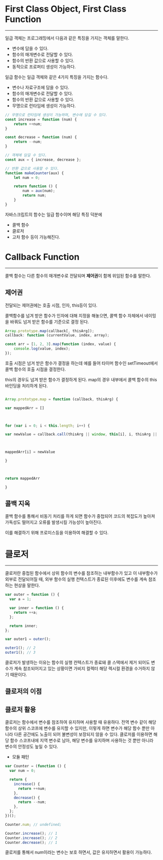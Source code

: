 # First Class Object, First Class Function
---
일급 객체는 프로그래밍에서 다음과 같은 특징을 가지는 객체를 말한다.
- 변수에 담을 수 있다.
- 함수의 매개변수로 전달할 수 있다.
- 함수의 반환 값으로 사용할 수 있다.
- 동적으로 프로퍼티 생성이 가능하다.

일급 함수는 일급 객체와 같은 4가지 특징을 가지는 함수다.
- 변수나 자료구조에 담을 수 있다.
- 함수의 매개변수로 전달할 수 있다.
- 함수의 반환 값으로 사용할 수 있다.
- 무명으로 런타임에 생성이 가능하다.

```js
// 무명으로 런타임에 생성이 가능하며, 변수에 담길 수 있다.
const increase = function (num) {
	return ++num;
}

const decrease = function (num) {
	return --num;
}

// 객체에 담길 수 있다.
const aux = { increase, decrease };

// 반환 값으로 사용할 수 있다.
function makeCounter(aux) {
	let num = 0;

	return function () {
		num = aux(num);
		return num;
	}
}
```

자바스크립트의 함수는 일급 함수이며 해당 특징 덕분에
- 콜백 함수
- 클로저
- 고차 함수
등이 가능해진다.

# Callback Function
---
콜백 함수는 다른 함수의 매개변수로 전달되며 **제어권**이 함께 위임된 함수를 말한다.

## 제어권
전달되는 제어권에는 호출 시점, 인자, this등이 있다.

콜백함수를 넘겨 받은 함수가 인자에 대해 지정을 해놓으면, 콜백 함수 자체에서 네이밍을 바꿔도 넘겨 받은 함수를 기준으로 결정 된다.
```js
Array.prototype.map(callback[, thisArg]);
callback: function (currentValue, index, array);

const arr = [1, 2, 3].map(function (index, value) {
	console.log(value, index);
});
```

호출 시점은 넘겨 받은 함수가 결정을 하는데 예를 들어 타이머 함수인 setTimeout에서 콜백 함수의 호출 시점을 결정한다.

this의 경우도 넘겨 받은 함수가 결정하게 된다. map의 경우 내부에서 콜백 함수의 this바인딩을 처리하게 된다.
```js

Array.prototype.map = function (callback, thisArg) {

var mappedArr = []

  

for (var i = 0; i < this.length; i++) {

var newValue = callback.call(thisArg || window, this[i], i, thisArg || this)

  

mappedArr[i] = newValue

}

  

return mappedArr

}

```

## 콜백 지옥
콜백 함수를 통해서 비동기 처리를 하게 되면 함수가 중첩되어 코드의 복잡도가 높아져 가독성도 떨어지고 오류를 발생시킬 가능성이 높아진다.

이를 해결하기 위해 프로미스등을 이용하여 해결할 수 있다.

# 클로저
---
클로저란 중첩된 함수에서 상위 함수의 변수를 참조하는 내부함수가 있고 이 내부함수가 외부로 전달되어질 때, 외부 함수의 실행 컨텍스트가 종료된 이후에도 변수를 계속 참조하는 현상을 말한다.

```js
var outer = function () {
  var a = 1;

  var inner = function () {
    return ++a;
  };

  return inner;
};

var outer1 = outer();

outer1(); // 2
outer1(); // 3
```

클로저가 발생하는 이유는 함수의 실행 컨텍스트가 종료돼 콜 스택에서 제거 되어도 변수가 계속 참조되어지고 있는 상황이면 가비지 컬렉터 해당 렉시컬 환경을 수거하지 않기 때문이다.

## 클로저의 이점
	

## 클로저 활용

클로저는 함수에서 변수를 참조하여 유지하며 사용할 때 유용하다. 전역 변수 같이 해당 함수의 상위 스코프에 변수를 유지할 수 있지만, 이렇게 하면 변수가 해당 함수 뿐만 아니라 다른 공간에도 노출이 되어 불변성이 보장되지 않을 수 있다.
클로저를 이용하면 해당 함수 스코프내에 지역 변수로 남아, 해당 변수를 유지하며 사용하는 것 뿐만 아니라 변수의 안정성도 높일 수 있다.

- 모듈 패턴

```js
var Counter = (function () {
  var num = 0;

  return {
    increase() {
      return ++num;
    },
    decrease() {
      return --num;
    },
  };
})();

Counter.num; // undefined;

Counter.increase(); // 1
Counter.increase(); // 2
Counter.decrease(); // 1
```

클로저를 통해서 num이라는 변수는 보호 하면서, 값은 유지하면서 활용이 가능하다.

